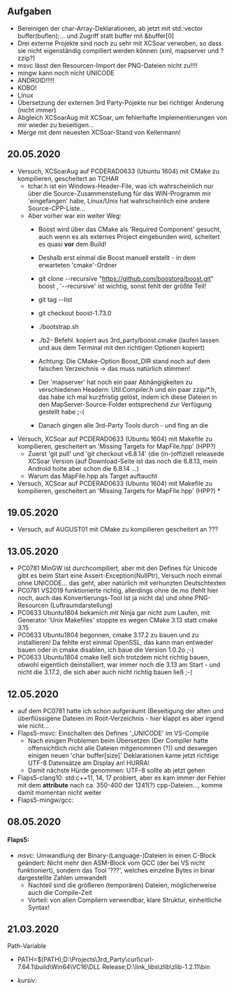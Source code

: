 ## Aufgaben
* Bereinigen der char-Array-Deklarationen, ab jetzt mit   std::vector<char> buffer(buflen);... und Zugriff  statt buffer mit &buffer[0]
* Drei externe Projekte sind noch zu sehr mit XCSoar verwoben, so dass sie nicht eigenständig compiliert werden können (xml, mapserver und ?zzip?)
* msvc lässt den Resourcen-Import der PNG-Dateien nicht zu!!!!
* mingw kann noch nicht UNICODE
* ANDROID!!!!!
* KOBO!
* Linux
* Übersetzung der externen 3rd Party-Pojekte nur bei richtiger Änderung (nicht immer)
* Abgleich XCSoarAug mit XCSoar, um fehlerhafte Implementierungen von mir wieder zu beseitigen...
* Merge mit dem neuesten XCSoar-Stand von Kellermann!


## 20.05.2020
* Versuch, XCSoarAug auf PCDERAD0633 (Ubuntu 1604) mit CMake zu kompilieren, gescheitert an TCHAR
  * tchar.h ist ein Windows-Header-File, was ich wahrscheinlich nur über die Source-Zusammenstellung für das WIN-Programm mir 'eingefangen' habe, Linux/Unix hat wahrscheinlich eine andere Source-CPP-Liste...
  * Aber vorher war ein weiter Weg:
    - Boost wird über das CMake als 'Required Component' gesucht, auch wenn es als externes Project eingebunden wird, scheitert es quasi **vor** dem Build!
    - Deshalb erst einmal die Boost manuell erstellt - in dem erwarteten 'cmake'-Ordner
    - git clone --recursive "https://github.com/boostorg/boost.git" boost  , '--recursive' ist wichtig, sonst fehlt der größte Teil!
    - git tag --list
    - git checkout boost-1.73.0
    - ./bootstrap.sh
    - ./b2- Befehl. kopiert aus 3rd_party/boost.cmake (laufen lassen und aus dem Terminal mit den richtigen Optionen kopiert)
    - Achtung: Die CMake-Option Boost_DIR stand noch auf dem falschen Verzeichnis -> das muss natürlich stimmen!

    - Der 'mapserver' hat noch ein paar Abhängigkeiten zu verschiedenen Headern: Util.Compiler.h und ein paar zzip/*.h, das habe ich mal kurzfristig gelöst, indem ich diese Dateien in den MapServer-Source-Folder entsprechend zur Verfügung gestellt habe ;-(
    - Danach gingen alle 3rd-Party Tools durch - und fing an die 
* Versuch, XCSoar auf PCDERAD0633 (Ubuntu 1604) mit Makefile zu kompilieren, gescheitert an 'Missing Targets for MapFile.hpp' (HPP?) 
  * Zuerst 'git pull' und 'git checkout v6.8.14'  (die (in-)offiziell releasede XCSoar Version (auf Download-Seite ist das noch die 6.8.13, mein Android holte aber schon die 6.8.14 ...)
  * Warum das MapFile.hpp als Target auftaucht
* Versuch, XCSoar auf PCDERAD0633 (Ubuntu 1604) mit Makefile zu kompilieren, gescheitert an 'Missing Targets for MapFile.hpp' (HPP?) 
  *

## 19.05.2020
* Versuch, auf AUGUST01 mit CMake zu kompilieren gescheitert an ???

## 13.05.2020
* PC0781 MinGW ist durchcompiliert, aber mit den Defines für Unicode gibt es beim Start eine Assert-Exception(NullPtr), Versuch noch einmal ohne UNICODE... das geht, aber natürlich mit verhunzten Deutschtexten
* PC0781 VS2019 funktionierte richtig, allerdings ohne de.mo (fehlt hier noch, auch das Konvertierungs-Tool ist ja nicht da) und ohne PNG-Resourcen (Luftraumdarstellung)
* PC0633 Ubuntu1804 bekamich mit Ninja gar nicht zum Laufen, mit Generator 'Unix Makefiles' stoppte es wegen CMake 3.13 statt cmake 3.15
* PC0633 Ubuntu1804 begonnen, cmake 3.17.2 zu bauen und zu installieren! Da fehlte erst einmal OpenSSL, das kann man entweder bauen oder in cmake disablen,  ich baue die Version 1.0.2o ;-)
* PC0633 Ubuntu1804 cmake ließ sich trotzdem nicht richtig bauen, obwohl eigentlich deinstalliert, war immer noch die 3.13 am Start - und nicht die 3.17.2, die sich aber auch nicht richtig bauen ließ ;-(

## 12.05.2020
* auf dem PC0781 hatte ich schon aufgeräumt (Beseitigung der alten und überflüssigene Dateien im Root-Verzeichnis - hier klappt es aber irgend wie nicht...
* Flaps5-msvc: Einschalten des Defines '_UNICODE' im VS-Compile
  * Nach einigen Problemen beim Übersetzen (Der Compiler hatte offensichtlich nicht alle Dateien mitgenommen (?)) und deswegen einigen neuen 'char buffer[size]' Deklarationen kame jetzt richtige UTF-8 Datensätze am Display an! HURRA!
  * Damit nächste Hürde genommen: UTF-8 sollte ab jetzt gehen
* Flaps5-clang10: std:c++11, 14, 17 probiert, aber es kam immer der Fehler mit dem __attribute__ nach ca. 350-400 der 1241(?) cpp-Dateien..., komme damit momentan nicht weiter
* Flaps5-mingw/gcc: 

## 08.05.2020
#### Flaps5:
* *msvc*: Umwandlung der Binary-(Language-)Dateien in einen C-Block geändert: Nicht mehr den ASM-Block vom GCC (der bei VS nicht funktioniert), sondern das Tool '???', welches einzelne Bytes in binar dargestellte Zahlen umwandelt
  * Nachteil sind die größeren (temporären) Dateien, möglicherweise auch die Compile-Zeit
  * Vorteil: von allen Compilern verwendbar, klare Struktur, einheitliche Syntax!


## 21.03.2020
Path-Variable
* PATH=$(PATH);D:\Projects\3rd_Party\curl\curl-7.64.1\build\Win64\VC16\DLL Release;D:\link_libs\zlib\zlib-1.2.11\bin


* *kursiv*: 
